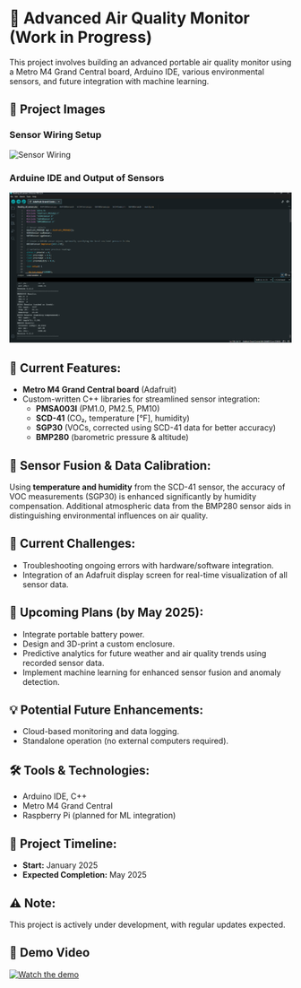 # 🌱 Advanced Air Quality Monitor (Work in Progress)

This project involves building an advanced portable air quality monitor using a Metro M4 Grand Central board, Arduino IDE, various environmental sensors, and future integration with machine learning.

## 📸 Project Images

### Sensor Wiring Setup
![Sensor Wiring](https://github.com/BristonDomino/Air-Quality-Monitor-Project/blob/main/All%20of%20the%20current%20wiring%20and%20board.jpg?raw=true)

### Arduine IDE and Output of Sensors
![Arduine IDE and Output of Sensors](https://github.com/BristonDomino/Air-Quality-Monitor-Project/blob/main/Arduine%20IDE%20and%20Output%20of%20Sensors%20.png)

## 📌 **Current Features:**
- **Metro M4 Grand Central board** (Adafruit)
- Custom-written C++ libraries for streamlined sensor integration:
  - **PMSA003I** (PM1.0, PM2.5, PM10)
  - **SCD-41** (CO₂, temperature [°F], humidity)
  - **SGP30** (VOCs, corrected using SCD-41 data for better accuracy)
  - **BMP280** (barometric pressure & altitude)

## 🔄 **Sensor Fusion & Data Calibration:**
Using **temperature and humidity** from the SCD-41 sensor, the accuracy of VOC measurements (SGP30) is enhanced significantly by humidity compensation. Additional atmospheric data from the BMP280 sensor aids in distinguishing environmental influences on air quality.

## 🚧 **Current Challenges:**
- Troubleshooting ongoing errors with hardware/software integration.
- Integration of an Adafruit display screen for real-time visualization of all sensor data.

## 🔮 **Upcoming Plans (by May 2025):**
- Integrate portable battery power.
- Design and 3D-print a custom enclosure.
- Predictive analytics for future weather and air quality trends using recorded sensor data.
- Implement machine learning for enhanced sensor fusion and anomaly detection.

## 💡 **Potential Future Enhancements:**
- Cloud-based monitoring and data logging.
- Standalone operation (no external computers required).

## 🛠 **Tools & Technologies:**
- Arduino IDE, C++
- Metro M4 Grand Central
- Raspberry Pi (planned for ML integration)

## 📆 **Project Timeline:**
- **Start:** January 2025
- **Expected Completion:** May 2025

## ⚠️ **Note:**
This project is actively under development, with regular updates expected.

## 🎥 Demo Video
[![Watch the demo](https://i.ytimg.com/vi/0X3jwfKh4xQ/oardefault.jpg?sqp=-oaymwEoCJUDENAFSFqQAgHyq4qpAxcIARUAAIhC2AEB4gEKCBgQAhgGOAFAAQ==&rs=AOn4CLDY-LD2IuJT5zJfDD_5cZTqQ5F7gA)](https://youtube.com/shorts/0X3jwfKh4xQ?feature=share)

